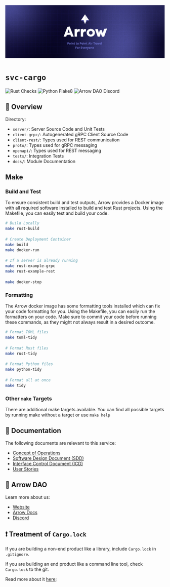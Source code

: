 ![Arrow Banner](https://github.com/Arrow-air/.github/raw/main/profile/assets/arrow_v2_twitter-banner_neu.png)

# `svc-cargo`

![Rust
Checks](https://github.com/arrow-air/svc-cargo/actions/workflows/rust_ci.yml/badge.svg?branch=main)
![Python Flake8](https://github.com/arrow-air/svc-cargo/actions/workflows/python_ci.yml/badge.svg?branch=main)
![Arrow DAO
Discord](https://img.shields.io/discord/853833144037277726?style=plastic)

## :telescope: Overview

Directory:
- `server/`: Server Source Code and Unit Tests
- `client-grpc/`: Autogenerated gRPC Client Source Code
- `client-rest/`: Types used for REST communication
- `proto/`: Types used for gRPC messaging
- `openapi/`: Types used for REST messaging
- `tests/`: Integration Tests
- `docs/`: Module Documentation

## Make

### Build and Test

To ensure consistent build and test outputs, Arrow provides a Docker image with all required software installed to build and test Rust projects.
Using the Makefile, you can easily test and build your code.

```bash
# Build Locally
make rust-build

# Create Deployment Container
make build
make docker-run

# If a server is already running
make rust-example-grpc
make rust-example-rest

make docker-stop
```

### Formatting

The Arrow docker image has some formatting tools installed which can fix your code formatting for you.
Using the Makefile, you can easily run the formatters on your code.
Make sure to commit your code before running these commands, as they might not always result in a desired outcome.

```bash
# Format TOML files
make toml-tidy

# Format Rust files
make rust-tidy

# Format Python files
make python-tidy

# Format all at once
make tidy
```

### Other `make` Targets

There are additional make targets available. You can find all possible targets by running make without a target or use `make help`

## :scroll: Documentation
The following documents are relevant to this service:
- [Concept of Operations](./docs/conops.md)
- [Software Design Document (SDD)](./docs/sdd.md)
- [Interface Control Document (ICD)](./docs/icd.md)
- [User Stories](https://docs.google.com/spreadsheets/u/1/d/1Ad238NAEj6QUzgsjPTRRFJy6NiQVQt2e7affwVVDAFo/edit#gid=1071403191)

## :busts_in_silhouette: Arrow DAO
Learn more about us:
- [Website](https://www.arrowair.com/)
- [Arrow Docs](https://www.arrowair.com/docs/intro)
- [Discord](https://discord.com/invite/arrow)

## :exclamation: Treatment of `Cargo.lock`
If you are building a non-end product like a library, include `Cargo.lock` in `.gitignore`.

If you are building an end product like a command line tool, check `Cargo.lock` to the git. 

Read more about it [here](https://doc.rust-lang.org/cargo/guide/cargo-toml-vs-cargo-lock.html);
